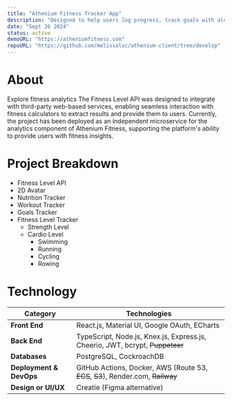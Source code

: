 ```yaml
---
title: "Athenium Fitness Tracker App"
description: "Designed to help users log progress, track goals with alerts, and visualize improvements through a 2D avatar linked to body measurements. It emphasizes performance over weight, integrating fitness level calculators to motivate sustainable and balanced progress"
date: "Sept 26 2024"
status: active
demoURL: "https://atheniumfitness.com"
repoURL: "https://github.com/melissaluc/athenium-client/tree/develop"
---
```


# About
Explore fitness analytics
The Fitness Level API was designed to integrate with third-party web-based services, enabling seamless interaction with fitness calculators to extract results and provide them to users.
Currently, the project has been deployed as an independent microservice for the analytics component of Athenium Fitness, supporting the platform's ability to provide users with fitness insights.

# Project  Breakdown
- Fitness Level API
- 2D Avatar
- Nutrition Tracker
- Workout Tracker
- Goals Tracker
- Fitness Level Tracker
    - Strength Level
    - Cardio Level
        - Swimming
        - Running
        - Cycling
        - Rowing

# Technology
| Category            | Technologies                                                                 |
|---------------------|------------------------------------------------------------------------------|
| **Front End**       | React.js, Material UI, Google OAuth, ECharts                                         |
| **Back End**        | TypeScript, Node.js, Knex.js, Express.js, Cheerio, JWT, bcrypt, ~~Puppeteer~~|
| **Databases**       | PostgreSQL, CockroachDB                                                    |
| **Deployment & DevOps** | GitHub Actions, Docker, AWS (Route 53, ~~ECS~~, ~~S3~~), Render.com, ~~Railway~~|
| **Design or UI/UX** | Creatie (Figma alternative)|

